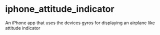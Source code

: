 iphone_attitude_indicator
=========================

An iPhone app that uses the devices gyros for displaying an airplane like attitude indicator
